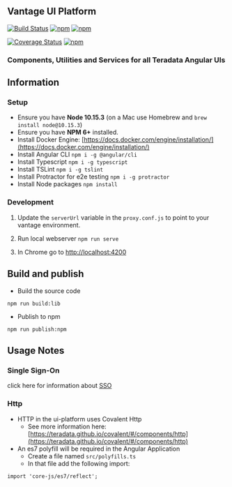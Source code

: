 ## Vantage UI Platform

[![Build Status](https://travis-ci.org/Teradata/vantage-ui-platform.svg?branch=develop)](https://travis-ci.org/Teradata/vantage-ui-platform)
[![npm](https://img.shields.io/npm/v/%40vantage/ui-platform.svg)](https://www.npmjs.com/package/@vantage/ui-platform)
[![npm](https://img.shields.io/npm/v/%40vantage/ui-platform/next.svg)](https://www.npmjs.com/package/@vantage/ui-platform/v/next)

[![Coverage Status](https://coveralls.io/repos/github/Teradata/vantage-ui-platform/badge.svg)](https://coveralls.io/github/Teradata/vantage-ui-platform)
[![npm](https://img.shields.io/npm/l/@vantage/ui-platform.svg)](LICENSE)

### Components, Utilities and Services for all Teradata Angular UIs

## Information

### Setup

* Ensure you have **Node 10.15.3** (on a Mac use Homebrew and `brew install node@10.15.3`)
* Ensure you have **NPM 6+** installed.
* Install Docker Engine: [https://docs.docker.com/engine/installation/](https://docs.docker.com/engine/installation/)
* Install Angular CLI `npm i -g @angular/cli`
* Install Typescript `npm i -g typescript`
* Install TSLint `npm i -g tslint`
* Install Protractor for e2e testing `npm i -g protractor`
* Install Node packages `npm install`

### Development

1. Update the `serverUrl` variable in the `proxy.conf.js` to point to your vantage environment.

2. Run local webserver `npm run serve`

3. In Chrome go to [http://localhost:4200](http://localhost:4200)

## Build and publish

* Build the source code

`npm run build:lib`

* Publish to npm

`npm run publish:npm`

## Usage Notes

### Single Sign-On

click here for information about [SSO](./docs/SSOINFO.md)

### Http

* HTTP in the ui-platform uses Covalent Http
  * See more information here: [https://teradata.github.io/covalent/#/components/http](https://teradata.github.io/covalent/#/components/http)
* An es7 polyfill will be required in the Angular Application
  * Create a file named `src/polyfills.ts`
  * In that file add the following import:
```
import 'core-js/es7/reflect';
```
